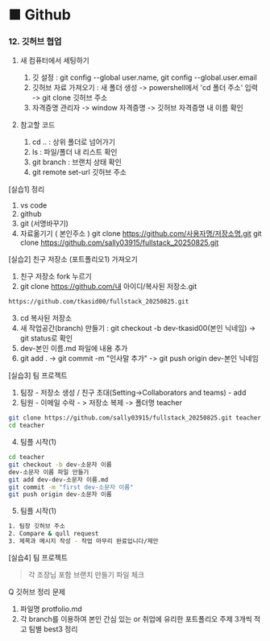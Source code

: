 # ■ Github   
### 12. 깃허브 협업 

1. 새 컴퓨터에서 세팅하기
    1) 깃 설정 : git config --global user.name, git config --global.user.email 
    2) 깃허브 자료 가져오기 : 새 폴더 생성 -> powershell에서 'cd 폴더 주소' 입력 -> git clone 깃허브 주소
    3) 자격증명 관리자 -> window 자격증명 -> 깃허브 자격증명 내 이름 확인

2. 참고할 코드
    1) cd .. : 상위 폴더로 넘어가기
    2) ls : 파일/폴더 내 리스트 확인
    3) git branch : 브랜치 상태 확인
    4) git remote set-url 깃허브 주소

[실습1] 정리
 1. vs code
 2. github
 3. git (서명바꾸기)
 4. 자료옮기기 ( 본인주소 ) 
        git clone https://github.com/사용자명/저장소명.git
        git clone https://github.com/sally03915/fullstack_20250825.git

[실습2] 친구 저장소 (포트폴리오1) 가져오기
1. 친구 저장소 fork 누르기
2. git clone https://github.com/내 아이디/복사된 저장소.git
```bash
https://github.com/tkasid00/fullstack_20250825.git
```
3. cd 복사된 저장소 
4. 새 작업공간(branch) 만들기 : git checkout -b dev-tkasid00(본인 닉네임) -> git status로 확인
5. dev-본인 이름.md 파일에 내용 추가
6. git add . -> git commit -m "인사말 추가" -> git push origin dev-본인 닉네임


[실습3] 팀 프로젝트
1. 팀장 - 저장소 생성 / 친구 초대(Setting->Collaborators and teams) - add
2. 팀원 - 이메일 수락 - > 저장소 복제 -> 폴더명 teacher
```bash
git clone https://github.com/sally03915/fullstack_20250825.git teacher
cd teacher
```

4. 팀플 시작(1)
```bash
cd teacher
git checkout -b dev-소문자 이름
dev-소문자 이름 파일 만들기 
git add dev-dev-소문자 이름.md
git commit -m "first dev-소문자 이름"
git push origin dev-소문자 이름
```

5. 팀플 시작(1)
```bash
1. 팀장 깃허브 주소
2. Compare & qull request
3. 제목과 메시지 작성 - 작업 마무리 완료입니다/제안
```

[실습4] 팀 프로젝트
> 각 조장님 포함 브랜치 만들기
> 파일 체크


Q 깃허브 정리 문제
1. 파일명 protfolio.md
2. 각 branch를 이용하여 본인 간심 있는 or 취업에 유리한 포트폴리오 주제 3개씩 적고 팀별 best3 정리